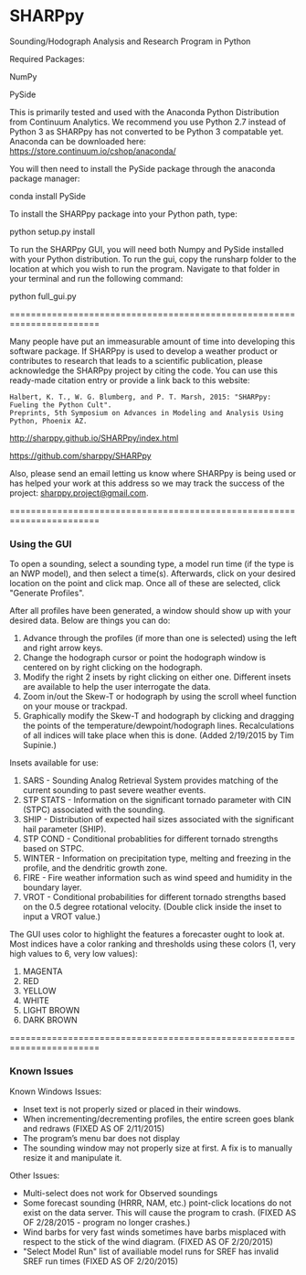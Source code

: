 SHARPpy
=======
Sounding/Hodograph Analysis and Research Program in Python

Required Packages:

NumPy

PySide

This is primarily tested and used with the Anaconda Python Distribution
from Continuum Analytics. We recommend you use Python 2.7 instead of Python 3 as SHARPpy has not converted to be Python 3 compatable yet.  Anaconda can be downloaded here:
https://store.continuum.io/cshop/anaconda/

You will then need to install the PySide package through the anaconda package manager:

conda install PySide

To install the SHARPpy package into your Python path, type:

python setup.py install

To run the SHARPpy GUI, you will need both Numpy and PySide installed
with your Python distribution.  To run the gui, copy the runsharp folder
to the location at which you wish to run the program. Navigate to that
folder in your terminal and run the following command:

python full_gui.py

=======================================================================

Many people have put an immeasurable amount of time into developing this software package. 
If SHARPpy is used to develop a weather product or contributes to research that leads to a 
scientific publication, please acknowledge the SHARPpy project by citing the code. You can use 
this ready-made citation entry or provide a link back to this website:


    Halbert, K. T., W. G. Blumberg, and P. T. Marsh, 2015: "SHARPpy: Fueling the Python Cult". 
    Preprints, 5th Symposium on Advances in Modeling and Analysis Using Python, Phoenix AZ.



http://sharppy.github.io/SHARPpy/index.html

https://github.com/sharppy/SHARPpy

Also, please send an email letting us know where SHARPpy is being used or 
has helped your work at this address so we may track the success of the project: sharppy.project@gmail.com.

=======================================================================

### Using the GUI

To open a sounding, select a sounding type, a model run time (if the type is an NWP model), and then select a time(s).
Afterwards, click on your desired location on the point and click map.  Once all of these are selected, click "Generate Profiles".

After all profiles have been generated, a window should show up with your desired data.  Below are things you can do:

1. Advance through the profiles (if more than one is selected) using the left and right arrow keys.
2. Change the hodograph cursor or point the hodograph window is centered on by right clicking on the hodograph.
3. Modify the right 2 insets by right clicking on either one.  Different insets are available to help the user interrogate the data.
4. Zoom in/out the Skew-T or hodograph by using the scroll wheel function on your mouse or trackpad.
5. Graphically modify the Skew-T and hodograph by clicking and dragging the points of the temperature/dewpoint/hodograph lines.  Recalculations of all indices will take place when this is done.  (Added 2/19/2015 by Tim Supinie.)

Insets available for use:

1. SARS - Sounding Analog Retrieval System provides matching of the current sounding to past severe weather events.
2. STP STATS - Information on the significant tornado parameter with CIN (STPC) associated with the sounding.
3. SHIP - Distribution of expected hail sizes associated with the significant hail parameter (SHIP).
4. STP COND - Conditional probablities for different tornado strengths based on STPC.
5. WINTER - Information on precipitation type, melting and freezing in the profile, and the dendritic growth zone.
6. FIRE - Fire weather information such as wind speed and humidity in the boundary layer.
7. VROT - Conditional probabilities for different tornado strengths based on the 0.5 degree rotational velocity. (Double click inside the inset to input a VROT value.)

The GUI uses color to highlight the features a forecaster ought to look at.  Most indices have a color ranking and thresholds using these colors (1, very high values to 6, very low values):

1. MAGENTA
2. RED
3. YELLOW
4. WHITE
5. LIGHT BROWN
6. DARK BROWN

=======================================================================

### Known Issues

Known Windows Issues:
- Inset text is not properly sized or placed in their windows.
- When incrementing/decrementing profiles, the entire screen goes blank and redraws (FIXED AS OF 2/11/2015)
- The program’s menu bar does not display
- The sounding window may not properly size at first. A fix is to manually resize it and manipulate it.

Other Issues:
- Multi-select does not work for Observed soundings
- Some forecast sounding (HRRR, NAM, etc.) point-click locations do not exist on the data server. This will cause the program to crash. (FIXED AS OF 2/28/2015 - program no longer crashes.)
- Wind barbs for very fast winds sometimes have barbs misplaced with respect to the stick of the wind diagram.  (FIXED AS OF 2/20/2015)
- "Select Model Run" list of availiable model runs for SREF has invalid SREF run times (FIXED AS OF 2/20/2015)
